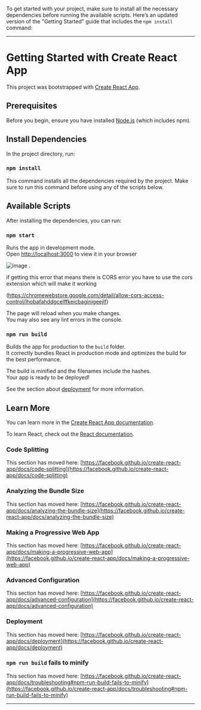 To get started with your project, make sure to install all the necessary dependencies before running the available scripts. Here’s an updated version of the "Getting Started" guide that includes the `npm install` command:

---

# Getting Started with Create React App

This project was bootstrapped with [Create React App](https://github.com/facebook/create-react-app).

## Prerequisites

Before you begin, ensure you have installed [Node.js](https://nodejs.org/) (which includes npm).

## Install Dependencies

In the project directory, run:

### `npm install`

This command installs all the dependencies required by the project. Make sure to run this command before using any of the scripts below.

## Available Scripts

After installing the dependencies, you can run:

### `npm start`

Runs the app in development mode.\
Open [http://localhost:3000](http://localhost:3000) to view it in your browser

![image](https://github.com/user-attachments/assets/5d6a1b7a-c4a5-42ec-92e6-c168817f0a05)
.

if getting this error that means there is CORS error you have  to use the cors extension which will make it working

(https://chromewebstore.google.com/detail/allow-cors-access-control/lhobafahddgcelffkeicbaginigeejlf)

The page will reload when you make changes.\
You may also see any lint errors in the console.

### `npm run build`

Builds the app for production to the `build` folder.\
It correctly bundles React in production mode and optimizes the build for the best performance.

The build is minified and the filenames include the hashes.\
Your app is ready to be deployed!

See the section about [deployment](https://facebook.github.io/create-react-app/docs/deployment) for more information.

## Learn More

You can learn more in the [Create React App documentation](https://facebook.github.io/create-react-app/docs/getting-started).

To learn React, check out the [React documentation](https://reactjs.org/).

### Code Splitting

This section has moved here: [https://facebook.github.io/create-react-app/docs/code-splitting](https://facebook.github.io/create-react-app/docs/code-splitting)

### Analyzing the Bundle Size

This section has moved here: [https://facebook.github.io/create-react-app/docs/analyzing-the-bundle-size](https://facebook.github.io/create-react-app/docs/analyzing-the-bundle-size)

### Making a Progressive Web App

This section has moved here: [https://facebook.github.io/create-react-app/docs/making-a-progressive-web-app](https://facebook.github.io/create-react-app/docs/making-a-progressive-web-app)

### Advanced Configuration

This section has moved here: [https://facebook.github.io/create-react-app/docs/advanced-configuration](https://facebook.github.io/create-react-app/docs/advanced-configuration)

### Deployment

This section has moved here: [https://facebook.github.io/create-react-app/docs/deployment](https://facebook.github.io/create-react-app/docs/deployment)

### `npm run build` fails to minify

This section has moved here: [https://facebook.github.io/create-react-app/docs/troubleshooting#npm-run-build-fails-to-minify](https://facebook.github.io/create-react-app/docs/troubleshooting#npm-run-build-fails-to-minify)

--- 
